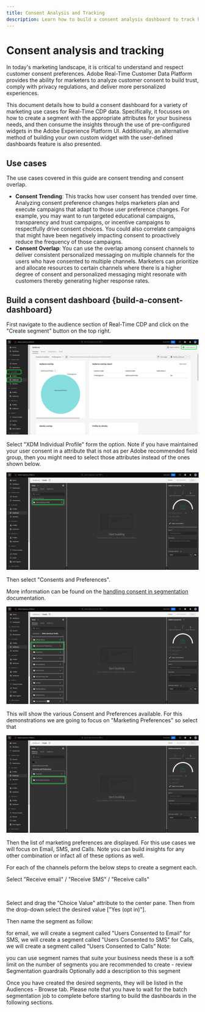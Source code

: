 ```yaml
---
title: Consent Analysis and Tracking
description: Learn how to build a consent analysis dashboard to track how user consent has trended over time. 
---
```

# Consent analysis and tracking

In today's marketing landscape, it is critical to understand and respect customer consent preferences. Adobe Real-Time Customer Data Platform provides the ability for marketers to analyze customer consent to build trust, comply with privacy regulations, and deliver more personalized experiences.

This document details how to build a consent dashboard for a variety of marketing use cases for Real-Time CDP data. Specifically, it focusses on how to create a segment with the appropriate attributes for your business needs, and then consume the insights through the use of pre-configured widgets in the Adobe Experience Platform UI. Additionally, an alternative method of building your own custom widget with the user-defined dashboards feature is also presented.

## Use cases

The use cases covered in this guide are consent trending and consent overlap.

- **Consent Trending**: This tracks how user consent has trended over time. Analyzing consent preference changes helps marketers plan and execute campaigns that adapt to those user preference changes. For example, you may want to run targeted educational campaigns, transparency and trust campaigns, or incentive campaigns to respectfully drive consent choices. You could also correlate campaigns that might have been negatively impacting consent to proactively reduce the frequency of those campaigns.
- **Consent Overlap**: You can use the overlap among consent channels to deliver consistent personalized messaging on multiple channels for the users who have consented to multiple channels. Marketers can prioritize and allocate resources to certain channels where there is a higher degree of consent and personalized messaging might resonate with customers thereby generating higher response rates.

## Build a consent dashboard {build-a-consent-dashboard}

<!--  -->

First navigate to the audience section of Real-Time CDP and click on the "Create segment" button on the top right.

![The [!UICONTROL Audiences] dashboard with [!UICONTROL Customer], [!UICONTROL Audiences], and [!UICONTROL Create segment] highlighted.](../images/insights-use-cases/consent-analysis/create-segment.png)

Select "XDM Individual Profile" form the option. Note if you have maintained your user consent in a attribute that is not as per Adobe recommended field group, then you might need to select those attributes instead of the ones shown below.

![The Segment Builder with the [!UICONTROL XDM Individual Profile] attribute folder highlighted.](../images/insights-use-cases/consent-analysis/xdm-individual-profile.png)

Then select "Consents and Preferences".

More information can be found on the [handling consent in segmentation](https://experienceleague.adobe.com/docs/experience-platform/segmentation/consents.html#handling-consent-in-segmentation) documentation.

![The Segment Builder with the [!UICONTROL Consent and Preferences] attribute folder highlighted.](../images/insights-use-cases/consent-analysis/consent-and-preferences.png)

This will show the various Consent and Preferences available. For this demonstrations we are going to focus on "Marketing Preferences" so select that

![The Segment Builder with the [!UICONTROL Marketing Preferences] folder highlighted.](../images/insights-use-cases/consent-analysis/marketing-preferences.png)

Then the list of marketing preferences are displayed. For this use cases we will focus on Email, SMS, and Calls. Note you can build insights for any other combination or infact all of these options as well.

For each of the channels peform the below steps to create a segment each.

Select "Receive email" / "Receive SMS" / "Receive calls"

![]()

Select and drag the "Choice Value" attribute to the center pane. Then from the drop-down select the desired value ["Yes (opt in)"].

Then name the segment as follow:

for email, we will create a segment called "Users Consented to Email"
for SMS, we will create a segment called "Users Consented to SMS"
for Calls, we will create a segment called "Users Consented to Calls"
Note:

you can use segment names that suite your business needs
these is a soft limit on the number of segments you are recommended to create - review Segmentation guardrails
Optionally add a description to this segment



Once you have created the desired segments, they will be listed in the Audiences - Browse tab. Please note that you have to wait for the batch segmentation job to complete before starting to build the dashboards in the following sections.

<!--  -->


